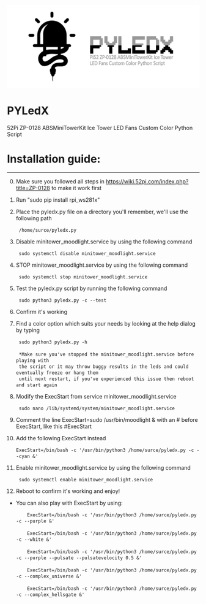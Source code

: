 ![alt text](https://github.com/SurceBeats/PYLedX/blob/main/pyledx.png?raw=true)

# PYLedX
52Pi ZP-0128 ABSMiniTowerKit Ice Tower LED Fans Custom Color Python Script

# Installation guide:
-------------------
0.   Make sure you followed all steps in https://wiki.52pi.com/index.php?title=ZP-0128 to make it work first
1.   Run "sudo pip install rpi_ws281x"
2.   Place the pyledx.py file on a directory you'll remember, we'll use the following path

          /home/surce/pyledx.py
3.   Disable minitower_moodlight.service by using the following command
   
          sudo systemctl disable minitower_moodlight.service

4.   STOP minitower_moodlight.service by using the following command
   
          sudo systemctl stop minitower_moodlight.service

5.   Test the pyledx.py script by running the following command

          sudo python3 pyledx.py -c --test
7.   Confirm it's working
8.   Find a color option which suits your needs by looking at the help dialog by typing

          sudo python3 pyledx.py -h

          *Make sure you've stopped the minitower_moodlight.service before playing with
          the script or it may throw buggy results in the leds and could eventually freeze or hang them
          until next restart, if you've experienced this issue then reboot and start again
9.   Modify the ExecStart from service minitower_moodlight.service
   
          sudo nano /lib/systemd/system/minitower_moodlight.service
10.   Comment the line ExecStart=sudo /usr/bin/moodlight & with an # before ExecStart, like this #ExecStart
11.   Add the following ExecStart instead

          ExecStart=/bin/bash -c '/usr/bin/python3 /home/surce/pyledx.py -c --cyan &'
12.  Enable minitower_moodlight.service by using the following command

          sudo systemctl enable minitower_moodlight.service
13.  Reboot to confirm it's working and enjoy!

* You can also play with ExecStart by using:

          ExecStart=/bin/bash -c '/usr/bin/python3 /home/surce/pyledx.py -c --purple &'
     
          ExecStart=/bin/bash -c '/usr/bin/python3 /home/surce/pyledx.py -c --white &'

          ExecStart=/bin/bash -c '/usr/bin/python3 /home/surce/pyledx.py -c --purple --pulsate --pulsatevelocity 0.5 &'

          ExecStart=/bin/bash -c '/usr/bin/python3 /home/surce/pyledx.py -c --complex_universe &'

          ExecStart=/bin/bash -c '/usr/bin/python3 /home/surce/pyledx.py -c --complex_hellsgate &'

